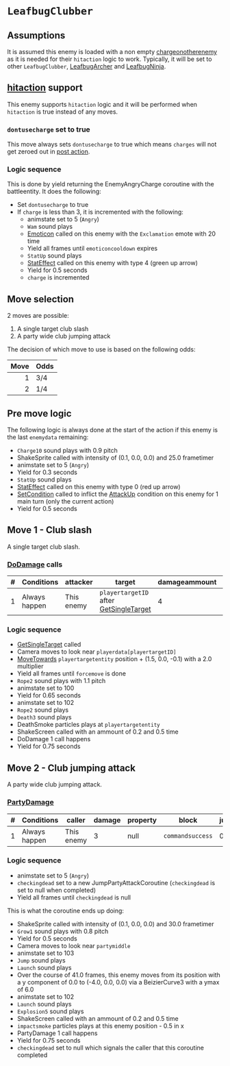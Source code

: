 # `LeafbugClubber`

## Assumptions
It is assumed this enemy is loaded with a non empty [chargeonotherenemy](../../Actors%20states/Enemy%20features.md#chargeonotherenemy) as it is needed for their `hitaction` logic to work. Typically, it will be set to other `LeafbugClubber`, [LeafbugArcher](LeafbugArcher.md) and [LeafbugNinja](LeafbugNinja.md).

## [hitaction](../../Battle%20flow/Update%20flows/Controlled%20flow.md#enemies-hitaction) support
This enemy supports `hitaction` logic and it will be performed when `hitaction` is true instead of any moves.

### `dontusecharge` set to true
This move always sets `dontusecharge` to true which means `charges` will not get zeroed out in [post action](../../Battle%20flow/Action%20coroutines/DoAction.md#post-action).

### Logic sequence
This is done by yield returning the EnemyAngryCharge coroutine with the battleentity. It does the following:

- Set `dontusecharge` to true
- If `charge` is less than 3, it is incremented with the following:
    - animstate set to 5 (`Angry`)
    - `Wam` sound plays
    - [Emoticon](../../../Entities/EntityControl/EntityControl%20Methods.md#emoticon) called on this enemy with the `Exclamation` emote with 20 time
    - Yield all frames until `emoticoncooldown` expires
    - `StatUp` sound plays
    - [StatEffect](../../Visual%20rendering/StatEffect.md) called on this enemy with type 4 (green up arrow)
    - Yield for 0.5 seconds
    - `charge` is incremented

## Move selection
2 moves are possible:

1. A single target club slash
2. A party wide club jumping attack

The decision of which move to use is based on the following odds:

|Move|Odds|
|---:|----|
|1|3/4|
|2|1/4|

## Pre move logic
The following logic is always done at the start of the action if this enemy is the last `enemydata` remaining:

- `Charge10` sound plays with 0.9 pitch
- ShakeSprite called with intensity of (0.1, 0.0, 0.0) and 25.0 frametimer
- animstate set to 5 (`Angry`)
- Yield for 0.3 seconds
- `StatUp` sound plays
- [StatEffect](../../Visual%20rendering/StatEffect.md) called on this enemy with type 0 (red up arrow)
- [SetCondition](../../Actors%20states/Conditions%20methods/SetCondition.md) called to inflict the [AttackUp](../../Actors%20states/BattleCondition/AttackUp.md) condition on this enemy for 1 main turn (only the current action)
- Yield for 0.5 seconds

## Move 1 - Club slash
A single target club slash.

### [DoDamage](../../Damage%20pipeline/DoDamage.md) calls

|#|Conditions|attacker|target|damageammount|property|overrides|block|
|-:|---|---|---|---|---|---|---|
|1|Always happen|This enemy|`playertargetID` after [GetSingleTarget](../../Actors%20states/Targetting/GetRandomAvaliablePlayer.md#getsingletarget)|4|null|null|`commandsuccess`|

### Logic sequence

- [GetSingleTarget](../../Actors%20states/Targetting/GetRandomAvaliablePlayer.md#getsingletarget) called
- Camera moves to look near `playerdata[playertargetID]`
- [MoveTowards](../../../Entities/EntityControl/EntityControl%20Methods.md#movetowards) `playertargetentity` position + (1.5, 0.0, -0.1) with a 2.0 multiplier
- Yield all frames until `forcemove` is done
- `Rope2` sound plays with 1.1 pitch
- animstate set to 100
- Yield for 0.65 seconds
- animstate set to 102
- `Rope2` sound plays
- `Death3` sound plays
- DeathSmoke particles plays at `playertargetentity`
- ShakeScreen called with an ammount of 0.2 and 0.5 time
- DoDamage 1 call happens
- Yield for 0.75 seconds

## Move 2 - Club jumping attack
A party wide club jumping attack.

### [PartyDamage](../../Damage%20pipeline/PartyDamage.md)

|#|Conditions|caller|damage|property|block|jumpheight|spinammount|jumpevenonblock|overrides|
|-:|---------|-----|-------|-------|-----|----------|-----------|--------------|---------|
|1|Always happen|This enemy|3|null|`commandsuccess`|0.0|Vector3.zero|false|null|

### Logic sequence

- animstate set to 5 (`Angry`)
- `checkingdead` set to a new JumpPartyAttackCoroutine (`checkingdead` is set to null when completed)
- Yield all frames until `checkingdead` is null

This is what the coroutine ends up doing:

- ShakeSprite called with intensity of (0.1, 0.0, 0.0) and 30.0 frametimer
- `Grow1` sound plays with 0.8 pitch
- Yield for 0.5 seconds
- Camera moves to look near `partymiddle`
- animstate set to 103
- `Jump` sound plays
- `Launch` sound plays
- Over the course of 41.0 frames, this enemy moves from its position with a y component of 0.0 to (-4.0, 0.0, 0.0) via a BeizierCurve3 with a ymax of 6.0
- animstate set to 102
- `Launch` sound plays
- `Explosion5` sound plays
- ShakeScreen called with an ammount of 0.2 and 0.5 time
- `impactsmoke` particles plays at this enemy position - 0.5 in x
- PartyDamage 1 call happens
- Yield for 0.75 seconds
- `checkingdead` set to null which signals the caller that this coroutine completed
